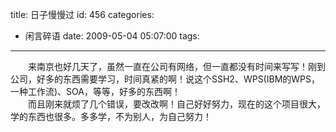 title: 日子慢慢过
id: 456
categories:
  - 闲言碎语
date: 2009-05-04 05:07:00
tags:
---

　　来南京也好几天了，虽然一直在公司有网络，但一直都没有时间来写写！刚到公司，好多的东西需要学习，时间真紧的啊！说这个SSH2、WPS(IBM的WPS，一种工作流)、SOA，等等，好多的东西啊！
</br>　　而且刚来就烦了几个错误，要改改啊！自己好好努力，现在的这个项目很大，学的东西也很多。多多学，不为别人，为自己努力！